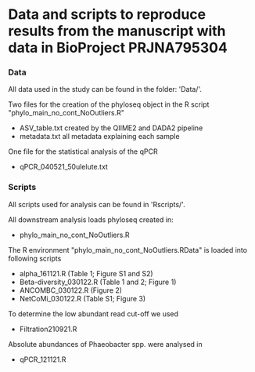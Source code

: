 # Data and scripts to reproduce results from the manuscript with data in BioProject PRJNA795304

### Data
All data used in the study can be found in the folder: 'Data/'.

Two files for the creation of the phyloseq object in the R script "phylo_main_no_cont_NoOutliers.R" 
- ASV_table.txt created by the QIIME2 and DADA2 pipeline
- metadata.txt all metadata explaining each sample

One file for the statistical analysis of the qPCR
- qPCR_040521_50ulelute.txt

### Scripts
All scripts used for analysis can be found in 'Rscripts/'. 

All downstream analysis loads phyloseq created in: 
- phylo_main_no_cont_NoOutliers.R

The R environment "phylo_main_no_cont_NoOutliers.RData" is loaded into following scripts
- alpha_161121.R (Table 1; Figure S1 and S2)
- Beta-diversity_030122.R (Table 1 and 2; Figure 1)
- ANCOMBC_030122.R (Figure 2)
- NetCoMi_030122.R (Table S1; Figure 3)

To determine the low abundant read cut-off we used
- Filtration210921.R

Absolute abundances of Phaeobacter spp. were analysed in
- qPCR_121121.R



